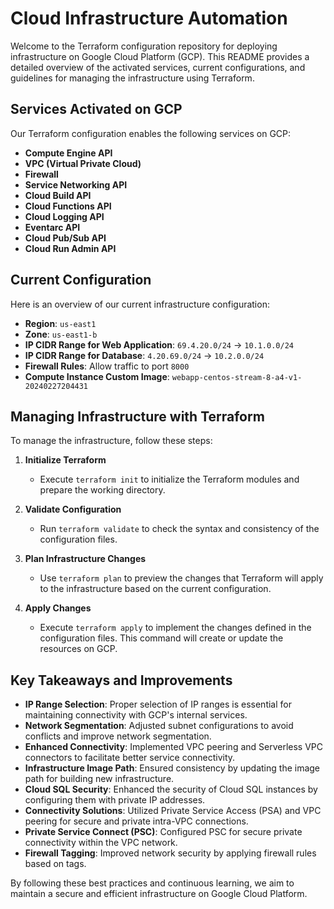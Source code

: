 # Cloud Infrastructure Automation

Welcome to the Terraform configuration repository for deploying infrastructure on Google Cloud Platform (GCP). This README provides a detailed overview of the activated services, current configurations, and guidelines for managing the infrastructure using Terraform.

## Services Activated on GCP

Our Terraform configuration enables the following services on GCP:

- **Compute Engine API**
- **VPC (Virtual Private Cloud)**
- **Firewall**
- **Service Networking API**
- **Cloud Build API**
- **Cloud Functions API**
- **Cloud Logging API**
- **Eventarc API**
- **Cloud Pub/Sub API**
- **Cloud Run Admin API**

## Current Configuration

Here is an overview of our current infrastructure configuration:

- **Region**: `us-east1`
- **Zone**: `us-east1-b`
- **IP CIDR Range for Web Application**: `69.4.20.0/24` -> `10.1.0.0/24`
- **IP CIDR Range for Database**: `4.20.69.0/24` -> `10.2.0.0/24`
- **Firewall Rules**: Allow traffic to port `8000`
- **Compute Instance Custom Image**: `webapp-centos-stream-8-a4-v1-20240227204431`

## Managing Infrastructure with Terraform

To manage the infrastructure, follow these steps:

1. **Initialize Terraform**
   - Execute `terraform init` to initialize the Terraform modules and prepare the working directory.

2. **Validate Configuration**
   - Run `terraform validate` to check the syntax and consistency of the configuration files.

3. **Plan Infrastructure Changes**
   - Use `terraform plan` to preview the changes that Terraform will apply to the infrastructure based on the current configuration.

4. **Apply Changes**
   - Execute `terraform apply` to implement the changes defined in the configuration files. This command will create or update the resources on GCP.
  
## Key Takeaways and Improvements

- **IP Range Selection**: Proper selection of IP ranges is essential for maintaining connectivity with GCP's internal services.
- **Network Segmentation**: Adjusted subnet configurations to avoid conflicts and improve network segmentation.
- **Enhanced Connectivity**: Implemented VPC peering and Serverless VPC connectors to facilitate better service connectivity.
- **Infrastructure Image Path**: Ensured consistency by updating the image path for building new infrastructure.
- **Cloud SQL Security**: Enhanced the security of Cloud SQL instances by configuring them with private IP addresses.
- **Connectivity Solutions**: Utilized Private Service Access (PSA) and VPC peering for secure and private intra-VPC connections.
- **Private Service Connect (PSC)**: Configured PSC for secure private connectivity within the VPC network.
- **Firewall Tagging**: Improved network security by applying firewall rules based on tags.

By following these best practices and continuous learning, we aim to maintain a secure and efficient infrastructure on Google Cloud Platform.

  
